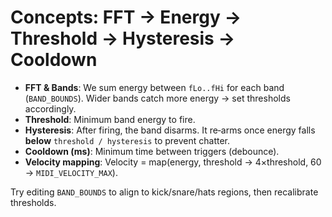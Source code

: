 # Concepts: FFT → Energy → Threshold → Hysteresis → Cooldown

- **FFT & Bands**: We sum energy between `fLo..fHi` for each band (`BAND_BOUNDS`). Wider bands catch more energy → set thresholds accordingly.
- **Threshold**: Minimum band energy to fire.
- **Hysteresis**: After firing, the band disarms. It re‑arms once energy falls **below** `threshold / hysteresis` to prevent chatter.
- **Cooldown (ms)**: Minimum time between triggers (debounce).
- **Velocity mapping**: Velocity = map(energy, threshold → 4×threshold, 60 → `MIDI_VELOCITY_MAX`).

Try editing `BAND_BOUNDS` to align to kick/snare/hats regions, then recalibrate thresholds.
